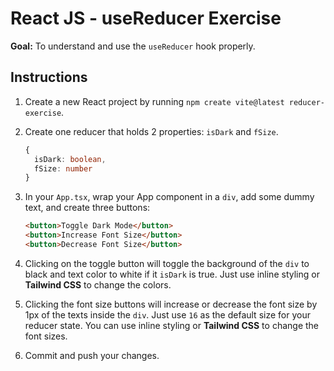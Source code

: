 # React JS - useReducer Exercise

**Goal:** To understand and use the `useReducer` hook properly.

## Instructions

1. Create a new React project by running `npm create vite@latest reducer-exercise`.
2. Create one reducer that holds 2 properties: `isDark` and `fSize`.

    ```ts
    {
      isDark: boolean,
      fSize: number
    }
    ```

3. In your `App.tsx`, wrap your App component in a `div`, add some dummy text, and create three buttons:

    ```html
    <button>Toggle Dark Mode</button>
    <button>Increase Font Size</button>
    <button>Decrease Font Size</button>
    ```

4. Clicking on the toggle button will toggle the background of the `div` to black and text color to white if it `isDark` is true. Just use inline styling or **Tailwind CSS** to change the colors.

5. Clicking the font size buttons will increase or decrease the font size by 1px of the texts inside the `div`. Just use `16` as the default size for your reducer state. You can use inline styling or **Tailwind CSS** to change the font sizes.

6. Commit and push your changes.
